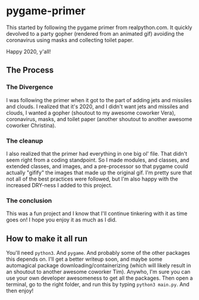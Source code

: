 # pygame-primer
This started by following the pygame primer from realpython.com. It quickly devolved to a party gopher (rendered from an animated gif) avoiding the coronavirus using masks and collecting toilet paper.

Happy 2020, y'all!

## The Process

### The Divergence
I was following the primer when it got to the part of adding jets and missiles and clouds. I realized that it's 2020, and I didn't want jets and missiles and clouds, I wanted a gopher (shoutout to my awesome coworker Vera), coronavirus, masks, and toilet paper (another shoutout to another awesome coworker Christina).

### The cleanup
I also realized that the primer had everything in one big ol' file. That didn't seem right from a coding standpoint. So I made modules, and classes, and extended classes, and images, and a pre-processor so that pygame could actually "gifify" the images that made up the original gif. I'm pretty sure that not all of the best practices were followed, but I'm also happy with the increased DRY-ness I added to this project.

### The conclusion
This was a fun project and I know that I'll continue tinkering with it as time goes on! I hope you enjoy it as much as I did.

## How to make it all run
You'll need `python3`. And `pygame`. And probably some of the other packages this depends on. I'll get a better writeup soon, and maybe some automagical package downloading/containerizing (which will likely result in an shoutout to another awesome coworker Tim). Anywho, I'm sure you can use your own developer awesomeness to get all the packages. Then open a terminal, go to the right folder, and run this by typing `python3 main.py`. And then enjoy!
